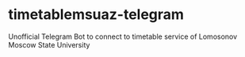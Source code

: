# timetablemsuaz-telegram
Unofficial Telegram Bot to connect to timetable service of Lomosonov Moscow State University
